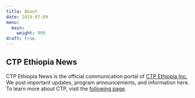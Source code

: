 ```yaml
---
title: About
date: 2019-07-09
menu:
  main:
    weight: 999
draft: true
---
```

## CTP Ethiopia News

CTP Ethiopia News is the official communication portal of [CTP Ethiopia Inc.](www.ctpethiopia.org) We post important updates, program announcements, and information here. To learn  more about CTP, visit the [following page](www.ctpethiopia.org/about).